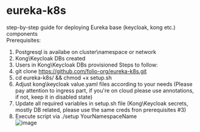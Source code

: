 # eureka-k8s
step-by-step guide for deploying Eureka base (keycloak, kong etc.) components<br />
Prerequisites:<br />
1. Postgresql is availabe on cluster\namespace or network
2. Kong\Keycloak DBs created
3. Users in Kong\Keycloak DBs provisioned
Steps to follow:<br />
1. git clone https://github.com/folio-org/eureka-k8s.git
2. cd eureka-k8s/ && chmod +x setup.sh
3. Adjust kong\keycloak value.yaml files according to your needs (Please pay attention to ingress part, if you're on cloud please use annotations, if not, keep it in disabled state)
4. Update all required variables in setup.sh file (Kong\Keycloak secrets, mostly DB related, please use the same creds fron prerequisites #3)
5. Execute script via ./setup YourNamespaceName<br />
![image](https://github.com/user-attachments/assets/5d8ead13-7949-42de-90f1-6fdf60640f2f)
